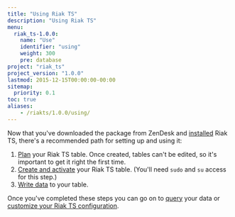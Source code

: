 ```yaml
---
title: "Using Riak TS"
description: "Using Riak TS"
menu:
  riak_ts-1.0.0:
    name: "Use"
    identifier: "using"
    weight: 300
    pre: database
project: "riak_ts"
project_version: "1.0.0"
lastmod: 2015-12-15T00:00:00-00:00
sitemap:
  priority: 0.1
toc: true
aliases:
    - /riakts/1.0.0/using/
---
```


[activating]: creating-activating/
[configuring]: configuring/
[installing]: ../installing/
[planning]: planning/
[querying]: querying/
[writing]: writingdata/

Now that you've downloaded the package from ZenDesk and [installed][installing] Riak TS, there's a recommended path for setting up and using it:

1. [Plan][planning] your Riak TS table. Once created, tables can't be edited, so it's important to get it right the first time.
2. [Create and activate][activating] your Riak TS table. (You'll need `sudo` and `su` access for this step.)
3. [Write data][writing] to your table.

Once you've completed these steps you can go on to [query][querying] your data or [customize your Riak TS configuration][configuring].
